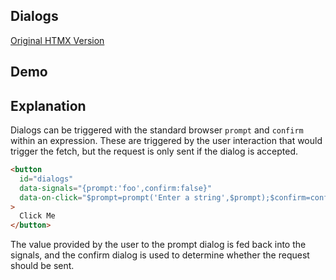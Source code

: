 ## Dialogs

[Original HTMX Version](https://htmx.org/examples/dialogs/)

## Demo

<div
    id="dialogs"
    data-on-load="sse('/examples/dialogs_browser/data')"
>
</div>

## Explanation

Dialogs can be triggered with the standard browser `prompt` and `confirm` within an expression. These are triggered by the user interaction that would trigger the fetch, but the request is only sent if the dialog is accepted.

```html
<button
  id="dialogs"
  data-signals="{prompt:'foo',confirm:false}"
  data-on-click="$prompt=prompt('Enter a string',$prompt);$confirm=confirm('Are you sure?');$confirm && sse('/examples/dialogs___browser/sure')"
>
  Click Me
</button>
```

The value provided by the user to the prompt dialog is fed back into the signals, and the confirm dialog is used to determine whether the request should be sent.
